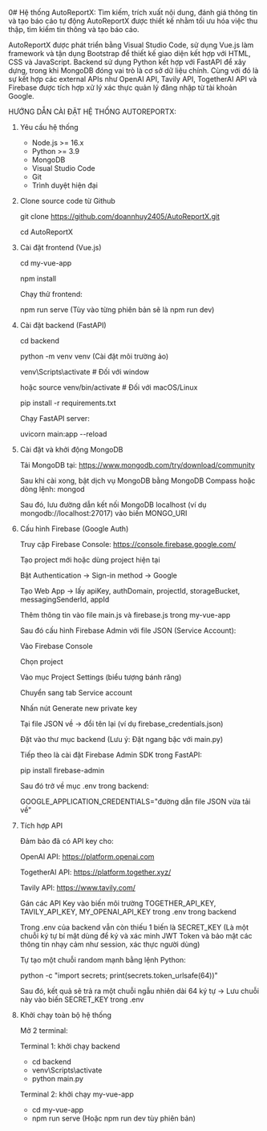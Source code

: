 0# Hệ thống AutoReportX: Tìm kiếm, trích xuất nội dung, đánh giá thông tin và tạo báo cáo tự động
AutoReportX được thiết kế nhằm tối ưu hóa việc thu thập, tìm kiếm tin thông và tạo báo cáo.

AutoReportX được phát triển bằng Visual Studio Code, sử dụng Vue.js làm framework và tận dụng Bootstrap để thiết kế giao diện kết hợp với HTML, CSS và JavaScript. Backend sử dụng Python kết hợp với FastAPI để xây dựng, trong khi MongoDB đóng vai trò là cơ sở dữ liệu chính. Cùng với đó là sự kết hợp các external APIs như OpenAI API, Tavily API, TogetherAI API và Firebase được tích hợp xử lý xác thực quản lý đăng nhập từ tài khoản Google.

HƯỚNG DẪN CÀI ĐẶT HỆ THỐNG AUTOREPORTX:

1. Yêu cầu hệ thống
   - Node.js >= 16.x
   - Python >= 3.9
   - MongoDB
   - Visual Studio Code
   - Git
   - Trình duyệt hiện đại
  
2. Clone source code từ Github
   
   git clone https://github.com/doannhuy2405/AutoReportX.git
   
   cd AutoReportX

3. Cài đặt frontend (Vue.js)

   cd my-vue-app
   
   npm install
   
   Chạy thử frontend:
   
   npm run serve (Tùy vào từng phiên bản sẽ là npm run dev)

4. Cài đặt backend (FastAPI)

   cd backend
   
   python -m venv venv (Cài đặt môi trường ảo)

   venv\Scripts\activate # Đối với window
   
   hoặc source venv/bin/activate  # Đối với macOS/Linux
   
   pip install -r requirements.txt
   
   Chạy FastAPI server:
   
   uvicorn main:app --reload

5. Cài đặt và khởi động MongoDB
   
   Tải MongoDB tại: https://www.mongodb.com/try/download/community
   
   Sau khi cài xong, bật dịch vụ MongoDB bằng MongoDB Compass hoặc dòng lệnh:
   mongod

   Sau đó, lưu đường dẫn kết nối MongoDB localhost (ví dụ mongodb://localhost:27017) vào biến MONGO_URI

7. Cấu hình Firebase (Google Auth)
    
   Truy cập Firebase Console: https://console.firebase.google.com/
   
   Tạo project mới hoặc dùng project hiện tại
   
   Bật Authentication -> Sign-in method -> Google
   
   Tạo Web App -> lấy apiKey, authDomain, projectId, storageBucket, messagingSenderId, appId
   
   Thêm thông tin vào file main.js và firebase.js trong my-vue-app

   Sau đó cấu hình Firebase Admin với file JSON (Service Account):

   Vào Firebase Console

   Chọn project

   Vào mục Project Settings (biểu tượng bánh răng)

   Chuyển sang tab Service account

   Nhấn nút Generate new private key

   Tại file JSON về -> đổi tên lại (ví dụ firebase_credentials.json)

   Đặt vào thư mục backend (Lưu ý: Đặt ngang bậc với main.py)

   Tiếp theo là cài đặt Firebase Admin SDK trong FastAPI:

   pip install firebase-admin

   Sau đó trở về mục .env trong backend:

   GOOGLE_APPLICATION_CREDENTIALS="đường dẫn file JSON vừa tải về" 

8. Tích hợp API

   Đảm bảo đã có API key cho:

   OpenAI API: https://platform.openai.com

   TogetherAI API: https://platform.together.xyz/

   Tavily API: https://www.tavily.com/

   Gán các API Key vào biến môi trường TOGETHER_API_KEY, TAVILY_API_KEY, MY_OPENAI_API_KEY trong .env trong backend

   Trong .env của backend vẫn còn thiếu 1 biến là SECRET_KEY (Là một chuỗi ký tự bí mật dùng để ký và xác minh JWT Token và bảo mật các thông tin nhạy cảm như session, xác thực người dùng)

   Tự tạo một chuỗi random mạnh bằng lệnh Python:

   python -c "import secrets; print(secrets.token_urlsafe(64))"

   Sau đó, kết quả sẽ trả ra một chuỗi ngẫu nhiên dài 64 ký tự -> Lưu chuỗi này vào biến SECRET_KEY trong .env

9. Khởi chạy toàn bộ hệ thống

    Mở 2 terminal:
   
   Terminal 1: khởi chạy backend
   - cd backend
   - venv\Scripts\activate
   - python main.py

   Terminal 2: khởi chạy my-vue-app
   - cd my-vue-app
   - npm run serve (Hoặc npm run dev tùy phiên bản)

   
           
